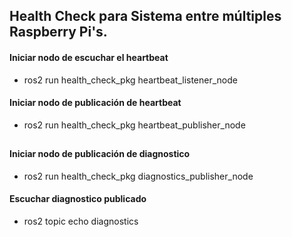 ## Health Check para Sistema entre múltiples Raspberry Pi's.

#### Iniciar nodo de escuchar el heartbeat
- ros2 run health_check_pkg heartbeat_listener_node

#### Iniciar nodo de publicación de heartbeat
- ros2 run health_check_pkg heartbeat_publisher_node 

##

#### Iniciar nodo de publicación de diagnostico
- ros2 run health_check_pkg diagnostics_publisher_node

#### Escuchar diagnostico publicado
- ros2 topic echo diagnostics
